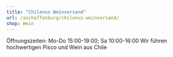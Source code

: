 ```yaml
---
title: "Chilenus Weinversand"
url: /aschaffenburg/chilenus-weinversand/
shop: Wein
---
```

Öffnungszeiten: Mo-Do 15:00-19:00; Sa 10:00-16:00
Wir führen hochwertigen Pisco und Wein aus Chile
